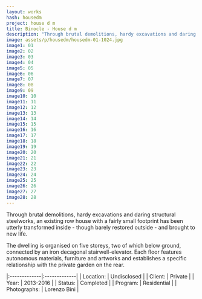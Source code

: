 ```yaml
---
layout: works
hash: housedm
project: house d m
title: Binocle - House d m
description: "Through brutal demolitions, hardy excavations and daring structural steelworks, an existing row house with a fairly small footprint has been utterly transformed"
image: assets/p/housedm/housedm-01-1024.jpg
image1: 01
image2: 02
image3: 03
image4: 04
image5: 05
image6: 06
image7: 07
image8: 08
image9: 09
image10: 10
image11: 11
image12: 12
image13: 13
image14: 14
image15: 15
image16: 16
image17: 17
image18: 18
image19: 19
image20: 20
image21: 21
image22: 22
image23: 23
image24: 24
image25: 25
image26: 26
image27: 27
image28: 28
---
```


Through brutal demolitions, hardy excavations and daring structural steelworks, an existing row house with a fairly small footprint has been utterly transformed inside - though barely restored outside - and brought to new life.

The dwelling is organised on five storeys, two of which below ground, connected by an iron  decagonal stairwell-elevator. Each floor features autonomous materials, furniture and artworks and establishes a specific relationship with the private garden on the rear.


|:-------------|:-------------|
| Location:    | Undisclosed  |
| Client:      | Private      |
| Year:        | 2013-2016    |
| Status:      | Completed    |
| Program:     | Residential  |
| Photographs: | Lorenzo Bini |
